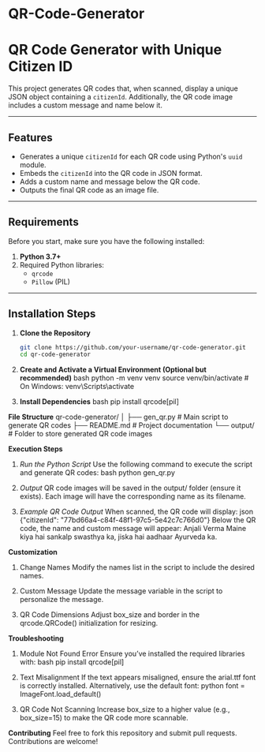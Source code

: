 # QR-Code-Generator

# QR Code Generator with Unique Citizen ID

This project generates QR codes that, when scanned, display a unique JSON object containing a `citizenId`. Additionally, the QR code image includes a custom message and name below it.

---

## Features
- Generates a unique `citizenId` for each QR code using Python's `uuid` module.
- Embeds the `citizenId` into the QR code in JSON format.
- Adds a custom name and message below the QR code.
- Outputs the final QR code as an image file.

---

## Requirements
Before you start, make sure you have the following installed:

1. **Python 3.7+**  
2. Required Python libraries:
   - `qrcode`
   - `Pillow` (PIL)

---

## Installation Steps

1. **Clone the Repository**
   ```bash
   git clone https://github.com/your-username/qr-code-generator.git
   cd qr-code-generator
   
2. **Create and Activate a Virtual Environment (Optional but recommended)**
bash
python -m venv venv
source venv/bin/activate  # On Windows: venv\Scripts\activate

3. **Install Dependencies**
bash
pip install qrcode[pil]

**File Structure**
qr-code-generator/
│
├── gen_qr.py          # Main script to generate QR codes
├── README.md          # Project documentation
└── output/            # Folder to store generated QR code images

**Execution Steps**
1. *Run the Python Script* Use the following command to execute the script and generate QR codes:
bash
python gen_qr.py

2. *Output*
QR code images will be saved in the output/ folder (ensure it exists).
Each image will have the corresponding name as its filename.

3. *Example QR Code Output* When scanned, the QR code will display:
json
{"citizenId": "77bd66a4-c84f-48f1-97c5-5e42c7c766d0"}
Below the QR code, the name and custom message will appear:
Anjali Verma
Maine kiya hai sankalp swasthya ka,
jiska hai aadhaar Ayurveda ka.

**Customization**
1. Change Names
Modify the names list in the script to include the desired names.

2. Custom Message
Update the message variable in the script to personalize the message.

3. QR Code Dimensions
Adjust box_size and border in the qrcode.QRCode() initialization for resizing.

**Troubleshooting**
1. Module Not Found Error
Ensure you’ve installed the required libraries with:
bash
pip install qrcode[pil]

2. Text Misalignment
If the text appears misaligned, ensure the arial.ttf font is correctly installed. Alternatively, use the default font:
python
font = ImageFont.load_default()

3. QR Code Not Scanning
Increase box_size to a higher value (e.g., box_size=15) to make the QR code more scannable.

**Contributing**
Feel free to fork this repository and submit pull requests. Contributions are welcome!
